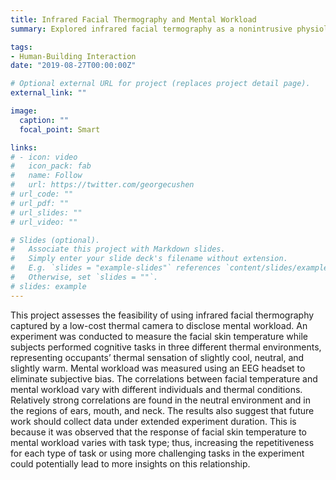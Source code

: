 ```yaml
---
title: Infrared Facial Thermography and Mental Workload
summary: Explored infrared facial termography as a nonintrusive physiological sensing method to measure mental workload.

tags:
- Human-Building Interaction
date: "2019-08-27T00:00:00Z"

# Optional external URL for project (replaces project detail page).
external_link: ""

image:
  caption: ""
  focal_point: Smart

links:
# - icon: video
#   icon_pack: fab
#   name: Follow
#   url: https://twitter.com/georgecushen
# url_code: ""
# url_pdf: ""
# url_slides: ""
# url_video: ""

# Slides (optional).
#   Associate this project with Markdown slides.
#   Simply enter your slide deck's filename without extension.
#   E.g. `slides = "example-slides"` references `content/slides/example-slides.md`.
#   Otherwise, set `slides = ""`.
# slides: example
---
```

This project assesses the feasibility of using infrared facial thermography captured by a low-cost thermal camera to disclose mental workload. An experiment was conducted to measure the facial skin temperature while subjects performed cognitive tasks in three different thermal environments, representing occupants’ thermal sensation of slightly cool, neutral, and slightly warm. Mental workload was measured using an EEG headset to eliminate subjective bias. The correlations between facial temperature and mental workload vary with different individuals and thermal conditions. Relatively strong correlations are found in the neutral environment and in the regions of ears, mouth, and neck. The results also suggest that future work should collect data under extended experiment duration. This is because it was observed that the response of facial skin temperature to mental workload varies with task type; thus, increasing the repetitiveness for each type of task or using more challenging tasks in the experiment could potentially lead to more insights on this relationship.